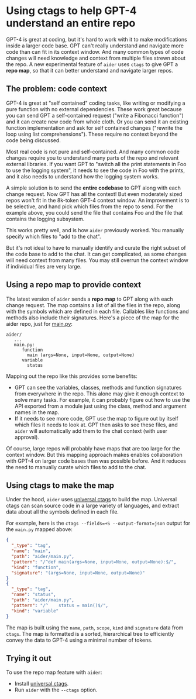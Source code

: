 
# Using ctags to help GPT-4 understand an entire repo

GPT-4 is great at coding, but it's hard to work with it to make
modifications inside a larger code base.
GPT can't really understand and navigate more code than can fit
in its context window.
And many
common types of code changes will need knowledge and context from
multiple files strewn about the repo.
A new experimental feature of `aider` uses `ctags` to give GPT a
**repo map**, so that it can better understand and navigate larger repos.

## The problem: code context

GPT-4 is great at "self contained" coding tasks, like writing or
modifying a pure function with no external dependencies. These work
great because you can send GPT a self-contained request ("write a
Fibonacci function") and it can create new code from whole cloth. Or
you can send it an existing function implementation and ask for self
contained changes ("rewrite the loop using list
comprehensions"). These require no context beyond the code being
discussed.

Most real code is not pure and self-contained. And many common code
changes require you to understand many parts of the repo and relevant
external libraries. If you want GPT to "switch all the print
statements in Foo to use the logging system", it needs to see the code
in Foo with the prints, and it also needs to understand how the
logging system works.

A simple solution is to send the **entire codebase** to GPT along with
each change request. Now GPT has all the context! But even moderately
sized repos won't fit in the 8k-token GPT-4 context window. An
improvement is to be selective, and hand pick which files from the
repo to send. For the example above, you could send the file that
contains Foo and the file that contains the logging subsystem.

This works pretty well, and is how `aider` previously worked. You
manually specify which files to "add to the chat".

But it's not ideal to have to manually identify and curate the right
subset of the code base to add to the chat. It can get complicated, as
some changes will need context from many files. You may still overrun
the context window if individual files are very large.

## Using a repo map to provide context

The latest version of `aider` sends a **repo map** to GPT along with
each change request. The map contains a list of all the files in the
repo, along with the symbols which are defined in each file. Callables
like functions and methods also include their signatures. Here's a
piece of the map for the aider repo, just for
[main.py](https://github.com/paul-gauthier/aider/blob/main/aider/main.py):

```
aider/
   ...
   main.py:
      function
        main (args=None, input=None, output=None)
      variable
        status
```

Mapping out the repo like this provides some benefits:

  - GPT can see the variables, classes, methods and function signatures from everywhere in the repo. This alone may give it enough context to solve many tasks. For example, it can probably figure out how to use the API exported from a module just using the class, method and argument names in the map.
  - If it needs to see more code, GPT use the map to figure out by itself which files it needs to look at. GPT then asks to see these files, and `aider` will automatically add them to the chat context (with user approval).

Of course, large repos will probably have maps that are too large for
the context window. But this mapping approach makes enables
collaboration with GPT-4 on larger code bases than was possible
before. And it reduces the need to manually curate which files to add
to the chat.

## Using ctags to make the map

Under the hood, `aider` uses
[universal ctags](https://github.com/universal-ctags/ctags)
to build the
map. Universal ctags can scan source code in a large variety of
languages, and extract data about all the symbols defined in each
file.

For example, here is the `ctags --fields=+S --output-format=json` output for the `main.py` mapped above:

```json
{
  "_type": "tag",
  "name": "main",
  "path": "aider/main.py",
  "pattern": "/^def main(args=None, input=None, output=None):$/",
  "kind": "function",
  "signature": "(args=None, input=None, output=None)"
}
{
  "_type": "tag",
  "name": "status",
  "path": "aider/main.py",
  "pattern": "/^    status = main()$/",
  "kind": "variable"
}
```

The map is built using the `name`, `path`, `scope`, `kind` and
`signature` data from `ctags`. The map is formatted is a sorted,
hierarchical tree to efficiently convey the data to GPT-4 using a
minimal number of tokens.

## Trying it out

To use the repo map feature with `aider`:

  - Install [universal ctags](https://github.com/universal-ctags/ctags).
  - Run `aider` with the `--ctags` option.
  